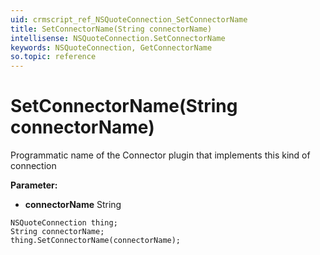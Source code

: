 ```yaml
---
uid: crmscript_ref_NSQuoteConnection_SetConnectorName
title: SetConnectorName(String connectorName)
intellisense: NSQuoteConnection.SetConnectorName
keywords: NSQuoteConnection, GetConnectorName
so.topic: reference
---
```


# SetConnectorName(String connectorName)

Programmatic name of the Connector plugin that implements this kind of connection

**Parameter:** 
* **connectorName** String

```crmscript
NSQuoteConnection thing;
String connectorName;
thing.SetConnectorName(connectorName);
```

